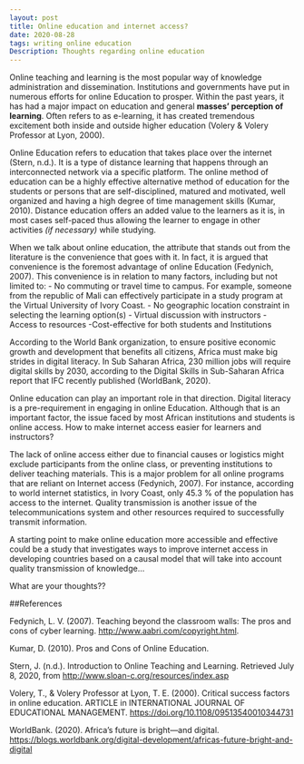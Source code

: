 ```yaml
---
layout: post
title: Online education and internet access?
date: 2020-08-28
tags: writing online education  
Description: Thoughts regarding online education
---
```



Online teaching and learning is the most popular way of knowledge administration and dissemination. 
Institutions and governments have put in numerous efforts for online Education to prosper. Within the past years, it has had a major impact on education and general **masses’ perception of learning**. Often refers to as e-learning, it has created tremendous excitement both inside and outside higher education (Volery & Volery Professor at Lyon, 2000).

Online Education refers to education that takes place over the internet (Stern, n.d.). It is a type of distance learning that happens through an interconnected network via a specific platform. The online method of education can be a highly effective alternative method of education for the students or persons that are self-disciplined, matured and motivated, well organized and having a high degree of time management skills (Kumar, 2010). Distance education offers an added value to the learners as it is, in most cases self-paced thus allowing the learner to engage in other activities *(if necessary)* while studying. 

When we talk about online education, the attribute that stands out from the literature is the convenience that goes with it. In fact, it is argued that convenience is the foremost advantage of online Education (Fedynich, 2007).  This convenience is in relation to many factors, including but not limited to:
     - No commuting or travel time to campus. For example, someone from the republic of Mali can effectively participate in a study program at the Virtual University of Ivory Coast.
     - No geographic location constraint in selecting the learning option(s)
     - Virtual discussion with instructors 
     - Access to resources 
     -Cost-effective for both students and Institutions 
     
According to the World Bank organization, to ensure positive economic growth and development that benefits all citizens, Africa must make big strides in digital literacy. In Sub Saharan Africa, 230 million jobs will require digital skills by 2030, according to the Digital Skills in Sub-Saharan Africa report that IFC recently published (WorldBank, 2020).

Online education can play an important role in that direction. Digital literacy is a pre-requirement in engaging in online Education. Although that is an important factor, the issue faced by most African institutions and students is online access. How to make internet access easier for learners and instructors? 

The lack of online access either due to financial causes or logistics might exclude participants from the online class, or preventing institutions to deliver teaching materials. This is a major problem for all online programs that are reliant on Internet access (Fedynich, 2007). For instance, according to world internet statistics, in Ivory Coast, only 45.3 % of the population has access to the internet.  Quality transmission is another issue of the telecommunications system and other resources required to successfully transmit information. 

A starting point to make online education more accessible and effective could be a study that investigates ways to improve internet access in developing countries based on a causal model that will take into account quality transmission of knowledge... 

What are your thoughts??

##References

Fedynich, L. V. (2007). Teaching beyond the classroom walls: The pros and cons of cyber learning. http://www.aabri.com/copyright.html.

Kumar, D. (2010). Pros and Cons of Online Education.

Stern, J. (n.d.). Introduction to Online Teaching and Learning. Retrieved July 8, 2020, from http://www.sloan-c.org/resources/index.asp

Volery, T., & Volery Professor at Lyon, T. E. (2000). Critical success factors in online education. ARTICLE in INTERNATIONAL JOURNAL OF EDUCATIONAL MANAGEMENT. https://doi.org/10.1108/09513540010344731 

WorldBank. (2020). Africa’s future is bright—and digital. https://blogs.worldbank.org/digital-development/africas-future-bright-and-digital


